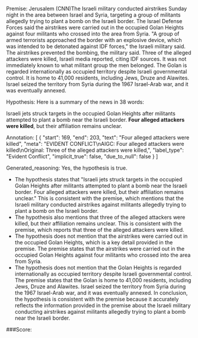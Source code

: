 
Premise:
Jerusalem (CNN)The Israeli military conducted airstrikes Sunday night in the area between Israel and Syria, targeting a group of militants allegedly trying to plant a bomb on the Israeli border. The Israel Defense Forces said the airstrikes were carried out in the occupied Golan Heights against four militants who crossed into the area from Syria. "A group of armed terrorists approached the border with an explosive device, which was intended to be detonated against IDF forces," the Israeli military said. The airstrikes prevented the bombing, the military said. Three of the alleged attackers were killed, Israeli media reported, citing IDF sources. It was not immediately known to what militant group the men belonged. The Golan is regarded internationally as occupied territory despite Israeli governmental control. It is home to 41,000 residents, including Jews, Druze and Alawites. Israel seized the territory from Syria during the 1967 Israel-Arab war, and it was eventually annexed.


Hypothesis:
Here is a summary of the news in 38 words:

Israeli jets struck targets in the occupied Golan Heights after militants attempted to plant a bomb near the Israeli border. **Four alleged attackers were killed**, but their affiliation remains unclear.

Annotation:
[
  {
    "start": 169,
    "end": 203,
    "text": "Four alleged attackers were killed",
    "meta": "EVIDENT CONFLICT\nAIGC: Four alleged attackers were killed\nOriginal: Three of the alleged attackers were killed,",
    "label_type": "Evident Conflict",
    "implicit_true": false,
    "due_to_null": false
  }
]

Generated_reasoning:
Yes, the hypothesis is true. 
- The hypothesis states that "Israeli jets struck targets in the occupied Golan Heights after militants attempted to plant a bomb near the Israeli border. Four alleged attackers were killed, but their affiliation remains unclear." This is consistent with the premise, which mentions that the Israeli military conducted airstrikes against militants allegedly trying to plant a bomb on the Israeli border. 
- The hypothesis also mentions that three of the alleged attackers were killed, but their affiliation remains unclear. This is consistent with the premise, which reports that three of the alleged attackers were killed. 
- The hypothesis does not mention that the airstrikes were carried out in the occupied Golan Heights, which is a key detail provided in the premise. The premise states that the airstrikes were carried out in the occupied Golan Heights against four militants who crossed into the area from Syria. 
- The hypothesis does not mention that the Golan Heights is regarded internationally as occupied territory despite Israeli governmental control. The premise states that the Golan is home to 41,000 residents, including Jews, Druze and Alawites. Israel seized the territory from Syria during the 1967 Israel-Arab war, and it was eventually annexed. In conclusion, the hypothesis is consistent with the premise because it accurately reflects the information provided in the premise about the Israeli military conducting airstrikes against militants allegedly trying to plant a bomb near the Israeli border.

###Score:
